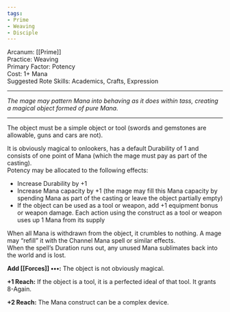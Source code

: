 ```yaml
---
tags:
- Prime
- Weaving
- Disciple
---
```


Arcanum: [[Prime]]\
Practice: Weaving\
Primary Factor: Potency\
Cost: 1+ Mana\
Suggested Rote Skills: Academics, Crafts, Expression

---

_The mage may pattern Mana into behaving as it does within tass, creating a magical object formed of pure Mana._

---

The object must be a simple object or tool (swords and gemstones are allowable, guns and cars are not).

It is obviously magical to onlookers, has a default Durability of 1 and consists of one point of Mana (which the mage must pay as part of the casting).\
Potency may be allocated to the following effects:
- Increase Durability by +1
- Increase Mana capacity by +1 (the mage may fill this Mana capacity by spending Mana as part of the casting or leave the object partially empty)
- If the object can be used as a tool or weapon, add +1 equipment bonus or weapon damage. Each action using the construct as a tool or weapon uses up 1 Mana from its supply

When all Mana is withdrawn from the object, it crumbles to nothing. A mage may “refill” it with the Channel Mana spell or similar effects.\
When the spell’s Duration runs out, any unused Mana sublimates back into the world and is lost.

**Add [[Forces]] •••:** The object is not obviously magical.

**+1 Reach:** If the object is a tool, it is a perfected ideal of that tool. It grants 8-Again.

**+2 Reach:** The Mana construct can be a complex device.
